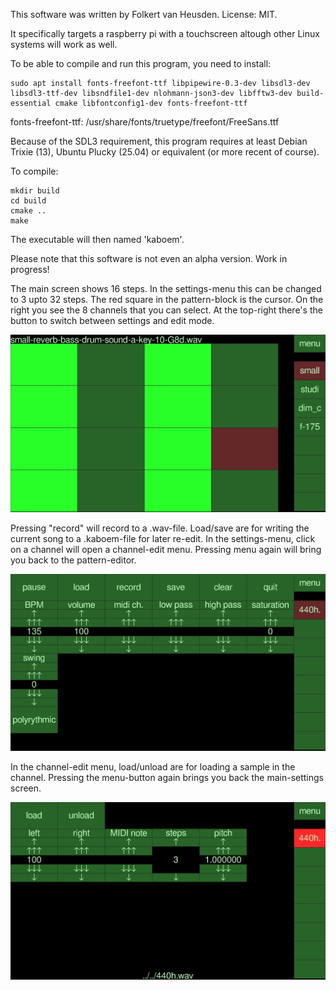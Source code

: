 This software was written by Folkert van Heusden. License: MIT.

It specifically targets a raspberry pi with a touchscreen altough other Linux systems will work as well.

To be able to compile and run this program, you need to install:

```
sudo apt install fonts-freefont-ttf libpipewire-0.3-dev libsdl3-dev libsdl3-ttf-dev libsndfile1-dev nlohmann-json3-dev libfftw3-dev build-essential cmake libfontconfig1-dev fonts-freefont-ttf

```

fonts-freefont-ttf: /usr/share/fonts/truetype/freefont/FreeSans.ttf

Because of the SDL3 requirement, this program requires at least Debian Trixie (13), Ubuntu Plucky (25.04) or equivalent (or more recent of course).

To compile:
```
mkdir build
cd build
cmake ..
make
```
The executable will then named 'kaboem'.

Please note that this software is not even an alpha version. Work in progress!

The main screen shows 16 steps. In the settings-menu this can be changed to 3 upto 32 steps. The red square in the pattern-block is the cursor.
On the right you see the 8 channels that you can select. At the top-right there's the button to switch between settings and edit mode.

![main screen with a pattern](images/kaboem-main-w-pattern.png)

Pressing "record" will record to a .wav-file.
Load/save are for writing the current song to a .kaboem-file for later re-edit.
In the settings-menu, click on a channel will open a channel-edit menu.
Pressing menu again will bring you back to the pattern-editor.

![settings screen](images/kaboem-settings.png)

In the channel-edit menu, load/unload are for loading a sample in the channel.
Pressing the menu-button again brings you back the main-settings screen.

![settings of a channel](images/kaboem-channel-settings.png)
